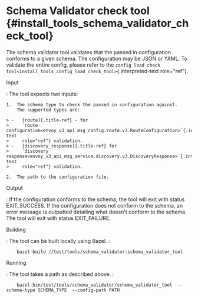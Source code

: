 Schema Validator check tool {#install_tools_schema_validator_check_tool}
===========================

The schema validator tool validates that the passed in configuration
conforms to a given schema. The configuration may be JSON or YAML. To
validate the entire config, please refer to the
`config load check tool<install_tools_config_load_check_tool>`{.interpreted-text
role="ref"}.

Input

:   The tool expects two inputs:

    1.  The schema type to check the passed in configuration against.
        The supported types are:

    > -   [route]{.title-ref} - for
    >     `route configuration<envoy_v3_api_msg_config.route.v3.RouteConfiguration>`{.interpreted-text
    >     role="ref"} validation.
    > -   [discovery_response]{.title-ref} for
    >     `discovery response<envoy_v3_api_msg_service.discovery.v3.DiscoveryResponse>`{.interpreted-text
    >     role="ref"} validation.

    2.  The path to the configuration file.

Output

:   If the configuration conforms to the schema, the tool will exit with
    status EXIT_SUCCESS. If the configuration does not conform to the
    schema, an error message is outputted detailing what doesn\'t
    conform to the schema. The tool will exit with status EXIT_FAILURE.

Building

:   The tool can be built locally using Bazel. :

        bazel build //test/tools/schema_validator:schema_validator_tool

Running

:   The tool takes a path as described above. :

        bazel-bin/test/tools/schema_validator/schema_validator_tool  --schema-type SCHEMA_TYPE  --config-path PATH
